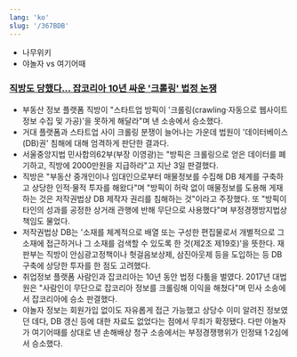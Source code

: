 ```yaml
---
lang: 'ko'
slug: '/367BDB'
---
```


- 나무위키
- 야놀자 vs 여기어때

### [직방도 당했다… 잡코리아 10년 싸운 '크롤링' 법정 논쟁](https://www.joongang.co.kr/article/25139935)

- 부동산 정보 플랫폼 직방이 "스타트업 방픽이 '크롤링(crawling·자동으로 웹사이트 정보 수집 및 가공)'을 못하게 해달라"며 낸 소송에서 승소했다.
- 거대 플랫폼과 스타트업 사이 크롤링 분쟁이 늘어나는 가운데 법원이 '데이터베이스(DB)권' 침해에 대해 엄격하게 판단한 결과다.
- 서울중앙지법 민사합의62부(부장 이영광)는 "방픽은 크롤링으로 얻은 데이터를 폐기하고, 직방에 2000만원을 지급하라"고 지난 3일 판결했다.
- 직방은 "부동산 중개인이나 임대인으로부터 매물정보를 수집해 DB 체계를 구축하고 상당한 인적·물적 투자를 해왔다"며 "방픽이 허락 없이 매물정보를 도용해 게재하는 것은 저작권법상 DB 제작자 권리를 침해하는 것"이라고 주장했다. 또 "방픽이 타인의 성과를 공정한 상거래 관행에 반해 무단으로 사용했다"며 부정경쟁방지법상 책임도 물었다.
- 저작권법상 DB는 '소재를 체계적으로 배열 또는 구성한 편집물로서 개별적으로 그 소재에 접근하거나 그 소재를 검색할 수 있도록 한 것(제2조 제19호)'을 뜻한다. 재판부는 직방이 안심광고정책이나 헛걸음보상제, 삼진아웃제 등을 도입하는 등 DB 구축에 상당한 투자를 한 점도 고려했다.
- 취업정보 플랫폼 사람인과 잡코리아는 10년 동안 법정 다툼을 벌였다. 2017년 대법원은 "사람인이 무단으로 잡코리아 정보를 크롤링해 이익을 해쳤다"며 민사 소송에서 잡코리아에 승소 판결했다.
- 야놀자 정보는 회원가입 없이도 자유롭게 접근 가능했고 상당수 이미 알려진 정보였던 데다, DB 갱신 등에 대한 자료도 없었다는 점에서 무죄가 확정됐다. 다만 야놀자가 여기어때를 상대로 낸 손해배상 청구 소송에서는 부정경쟁행위가 인정돼 1·2심에서 승소했다.
